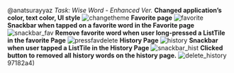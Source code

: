 @anatsurayyaz
*Task: Wise Word - Enhanced Ver.*
**Changed application’s color, text color, UI style**
![changetheme](https://github.com/user-attachments/assets/5ae81afb-a703-4520-8618-9a387fcd379d)
**Favorite page**
![favorite](https://github.com/user-attachments/assets/372dccee-343c-448f-8247-bc4c173f5b34)
**Snackbar when tapped on a favorite word in the Favorite page**
![snackbar_fav](https://github.com/user-attachments/assets/28892e4d-5a6d-4046-ae1f-5d8f9ea85c89)
**Remove favorite word when user long-pressed a ListTile in the favorite Page**
![pressfavdelete](https://github.com/user-attachments/assets/10541312-63cd-46c7-967d-d72b92877e39)
**History Page**
![history](https://github.com/user-attachments/assets/06bf29d9-f499-49b1-9d04-6f15d0753816)
**Snackbar when user tapped a ListTile in the History Page**
![snackbar_hist](https://github.com/user-attachments/assets/275285b7-e486-4515-b87e-a6215)
**Clicked button to removed all history words on the history page.**
![delete_history](https://github.com/user-attachments/assets/24d7760b-ad4a-4d89-b181-b20f06d08edd)
97182a4)
